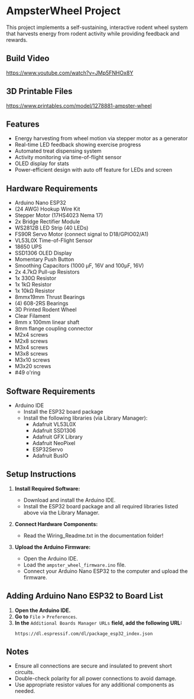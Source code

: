 # AmpsterWheel Project

This project implements a self-sustaining, interactive rodent wheel system that harvests energy from rodent activity while providing feedback and rewards.

## Build Video
https://www.youtube.com/watch?v=JMp5FNHOx8Y

## 3D Printable Files
https://www.printables.com/model/1278881-ampster-wheel

## Features
- Energy harvesting from wheel motion via stepper motor as a generator
- Real-time LED feedback showing exercise progress
- Automated treat dispensing system
- Activity monitoring via time-of-flight sensor
- OLED display for stats
- Power-efficient design with auto off feature for LEDs and screen

## Hardware Requirements
- Arduino Nano ESP32
- (24 AWG) Hookup Wire Kit
- Stepper Motor (17HS4023 Nema 17)
- 2x Bridge Rectifier Module
- WS2812B LED Strip (40 LEDs)
- FS90R Servo Motor (connect signal to D18/GPIO02/A1)
- VL53L0X Time-of-Flight Sensor
- 18650 UPS
- SSD1306 OLED Display
- Momentary Push Button
- Smoothing Capacitors (1000 µF, 16V and 100µF, 16V)
- 2x 4.7kΩ Pull-up Resistors
- 1x 330Ω Resistor
- 1x 1kΩ Resistor
- 1x 10kΩ Resistor
- 8mmx19mm Thrust Bearings
- (4) 608-2RS Bearings
- 3D Printed Rodent Wheel
- Clear Filament
- 8mm x 100mm linear shaft
- 8mm flange coupling connector
- M2x4 screws
- M2x8 screws
- M3x4 screws
- M3x8 screws
- M3x10 screws
- M3x20 screws
- #49 o'ring



## Software Requirements
- Arduino IDE
  - Install the ESP32 board package
  - Install the following libraries (via Library Manager):
    - Adafruit VL53L0X
    - Adafruit SSD1306
    - Adafruit GFX Library
    - Adafruit NeoPixel
    - ESP32Servo
    - Adafruit BusIO

## Setup Instructions
1. **Install Required Software:**
   - Download and install the Arduino IDE.
   - Install the ESP32 board package and all required libraries listed above via the Library Manager.

2. **Connect Hardware Components:**
   - Read the Wiring_Readme.txt in the documentation folder!

3. **Upload the Arduino Firmware:**
   - Open the Arduino IDE.
   - Load the `ampster_wheel_firmware.ino` file.
   - Connect your Arduino Nano ESP32 to the computer and upload the firmware.



## Adding Arduino Nano ESP32 to Board List
1. **Open the Arduino IDE.**
2. **Go to** `File` > `Preferences`.
3. **In the** `Additional Boards Manager URLs` **field, add the following URL:**
   ```
   https://dl.espressif.com/dl/package_esp32_index.json
   ```

## Notes
- Ensure all connections are secure and insulated to prevent short circuits.
- Double-check polarity for all power connections to avoid damage.
- Use appropriate resistor values for any additional components as needed.
